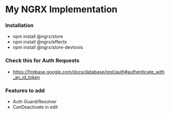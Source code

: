 # My NGRX Implementation

### Installation

* npm install @ngrx/store
* npm install @ngrx/effects
* npm install @ngrx/store-devtools

### Check this for Auth Requests

* https://firebase.google.com/docs/database/rest/auth#authenticate_with_an_id_token

### Features to add

* Auth Guard/Resolver
* CanDeactivate in edit